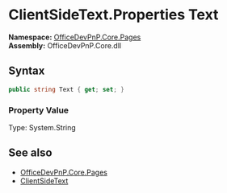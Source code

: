 # ClientSideText.Properties Text
  

**Namespace:** [OfficeDevPnP.Core.Pages](OfficeDevPnP.Core.Pages.md)  
**Assembly:** OfficeDevPnP.Core.dll  
## Syntax
```C#
public string Text { get; set; }
```

### Property Value
Type: System.String  

## See also
- [OfficeDevPnP.Core.Pages](OfficeDevPnP.Core.Pages.md)
- [ClientSideText](OfficeDevPnP.Core.Pages.ClientSideText.md) 
